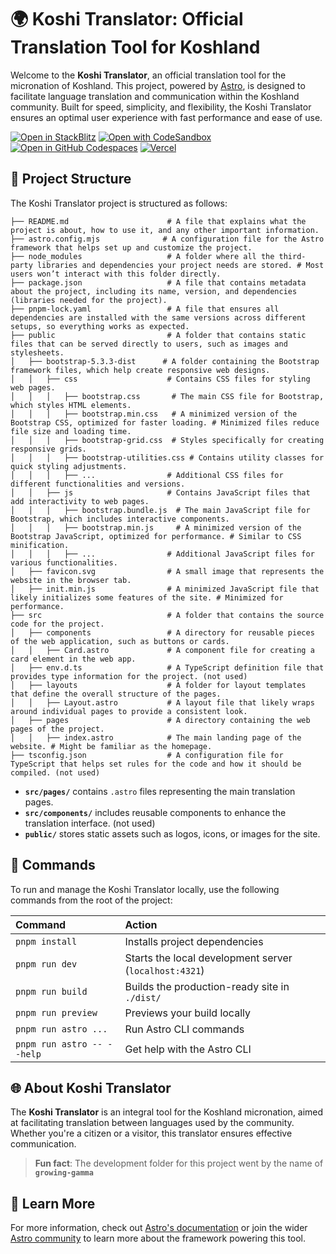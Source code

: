 
# 🌍 Koshi Translator: Official Translation Tool for Koshland

Welcome to the **Koshi Translator**, an official translation tool for the micronation of Koshland. This project, powered by [Astro](https://astro.build), is designed to facilitate language translation and communication within the Koshland community. Built for speed, simplicity, and flexibility, the Koshi Translator ensures an optimal user experience with fast performance and ease of use.

[![Open in StackBlitz](https://developer.stackblitz.com/img/open_in_stackblitz.svg)](https://stackblitz.com/github/linuxfandudeguy/koshland-translator)
[![Open with CodeSandbox](https://assets.codesandbox.io/github/button-edit-lime.svg)](https://codesandbox.io/p/sandbox/github/linuxfandudeguy/koshland-translator)
[![Open in GitHub Codespaces](https://github.com/codespaces/badge.svg)](https://codespaces.new/linuxfandudeguy/koshland-translator)
[![Vercel](https://github.com/user-attachments/assets/3013dc78-dcf5-469b-9cdc-59ed79204223)](https://vercel.com/new/git/external?repository-url=https://github.com/linuxfandudeguy/koshland-translator/)
## 🚀 Project Structure

The Koshi Translator project is structured as follows:

```text
├── README.md                      # A file that explains what the project is about, how to use it, and any other important information.
├── astro.config.mjs              # A configuration file for the Astro framework that helps set up and customize the project. 
├── node_modules                   # A folder where all the third-party libraries and dependencies your project needs are stored. # Most users won’t interact with this folder directly.
├── package.json                   # A file that contains metadata about the project, including its name, version, and dependencies (libraries needed for the project). 
├── pnpm-lock.yaml                 # A file that ensures all dependencies are installed with the same versions across different setups, so everything works as expected. 
├── public                         # A folder that contains static files that can be served directly to users, such as images and stylesheets.
│   ├── bootstrap-5.3.3-dist      # A folder containing the Bootstrap framework files, which help create responsive web designs.
│   │   ├── css                    # Contains CSS files for styling web pages.
│   │   │   ├── bootstrap.css       # The main CSS file for Bootstrap, which styles HTML elements.
│   │   │   ├── bootstrap.min.css   # A minimized version of the Bootstrap CSS, optimized for faster loading. # Minimized files reduce file size and loading time.
│   │   │   ├── bootstrap-grid.css  # Styles specifically for creating responsive grids.
│   │   │   ├── bootstrap-utilities.css # Contains utility classes for quick styling adjustments.
│   │   │   ├── ...                # Additional CSS files for different functionalities and versions.
│   │   ├── js                     # Contains JavaScript files that add interactivity to web pages.
│   │   │   ├── bootstrap.bundle.js  # The main JavaScript file for Bootstrap, which includes interactive components.
│   │   │   ├── bootstrap.min.js     # A minimized version of the Bootstrap JavaScript, optimized for performance. # Similar to CSS minification.
│   │   │   ├── ...                # Additional JavaScript files for various functionalities.
│   ├── favicon.svg                # A small image that represents the website in the browser tab.
│   ├── init.min.js                # A minimized JavaScript file that likely initializes some features of the site. # Minimized for performance.
├── src                            # A folder that contains the source code for the project.
│   ├── components                 # A directory for reusable pieces of the web application, such as buttons or cards.
│   │   ├── Card.astro             # A component file for creating a card element in the web app.
│   ├── env.d.ts                   # A TypeScript definition file that provides type information for the project. (not used)
│   ├── layouts                    # A folder for layout templates that define the overall structure of the pages.
│   │   ├── Layout.astro           # A layout file that likely wraps around individual pages to provide a consistent look. 
│   ├── pages                      # A directory containing the web pages of the project.
│   │   ├── index.astro            # The main landing page of the website. # Might be familiar as the homepage.
├── tsconfig.json                  # A configuration file for TypeScript that helps set rules for the code and how it should be compiled. (not used)
```

- **`src/pages/`** contains `.astro` files representing the main translation pages.
- **`src/components/`** includes reusable components to enhance the translation interface. (not used)
- **`public/`** stores static assets such as logos, icons, or images for the site.

## 🧞 Commands

To run and manage the Koshi Translator locally, use the following commands from the root of the project:

| Command                   | Action                                           |
| :------------------------ | :----------------------------------------------- |
| `pnpm install`             | Installs project dependencies                    |
| `pnpm run dev`             | Starts the local development server (`localhost:4321`) |
| `pnpm run build`           | Builds the production-ready site in `./dist/`    |
| `pnpm run preview`         | Previews your build locally                      |
| `pnpm run astro ...`       | Run Astro CLI commands                           |
| `pnpm run astro -- --help` | Get help with the Astro CLI                      |

## 🌐 About Koshi Translator

The **Koshi Translator** is an integral tool for the Koshland micronation, aimed at facilitating translation between languages used by the community. Whether you're a citizen or a visitor, this translator ensures effective communication.
> **Fun fact**: The development folder for this project went by the name of **`growing-gamma`**
## 👀 Learn More

For more information, check out [Astro's documentation](https://docs.astro.build) or join the wider [Astro community](https://astro.build/chat) to learn more about the framework powering this tool.
